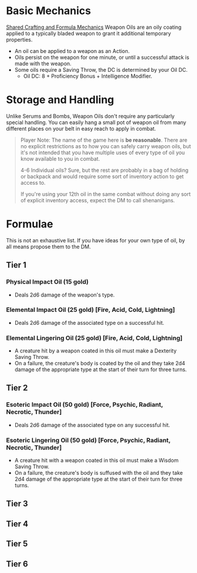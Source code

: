 ﻿# Basic Mechanics
[Shared Crafting and Formula Mechanics](consumable_shared_mechanics.md)
Weapon Oils are an oily coating applied to a typically bladed weapon to grant it additional temporary properties.
* An oil can be applied to a weapon as an Action.
* Oils persist on the weapon for one minute, or until a successful attack is made with the weapon.
* Some oils require a Saving Throw, the DC is determined by your Oil DC.
	* Oil DC: 8 + Proficiency Bonus + Intelligence Modifier.

# Storage and Handling
Unlike Serums and Bombs, Weapon Oils don't require any particularly special handling. You can easily hang a small pot of weapon oil from many different places on your belt in easy reach to apply in combat.

> Player Note: The name of the game here is **be reasonable**. There are no explicit restrictions as to how you can safely carry weapon oils, but it's not intended that you have multiple uses of every type of oil you know available to you in combat.
>
> 4-6 Individual oils? Sure, but the rest are probably in a bag of holding or backpack and would require some sort of inventory action to get access to.
>
> If you're using your 12th oil in the same combat without doing any sort of explicit inventory access, expect the DM to call shenanigans.

# Formulae
This is not an exhaustive list. If you have ideas for your own type of oil, by all means propose them to the DM.

## Tier 1
### Physical Impact Oil (15 gold)
* Deals 2d6 damage of the weapon's type.
### Elemental Impact Oil (25 gold) [Fire, Acid, Cold, Lightning]
* Deals 2d6 damage of the associated type on a successful hit.
### Elemental Lingering Oil (25 gold) [Fire, Acid, Cold, Lightning]
* A creature hit by a weapon coated in this oil must make a Dexterity Saving Throw. 
* On a failure, the creature's body is coated by the oil and they take 2d4 damage of the appropriate type at the start of their turn for three turns.

## Tier 2
### Esoteric Impact Oil (50 gold) [Force, Psychic, Radiant, Necrotic, Thunder]
* Deals 2d6 damage of the associated type on any successful hit.
### Esoteric Lingering Oil (50 gold) [Force, Psychic, Radiant, Necrotic, Thunder]
* A creature hit with a weapon coated in this oil must make a Wisdom Saving Throw.
* On a failure, the creature's body is suffused with the oil and they take 2d4 damage of the appropriate type at the start of their turn for three turns.

## Tier 3

## Tier 4

## Tier 5

## Tier 6
